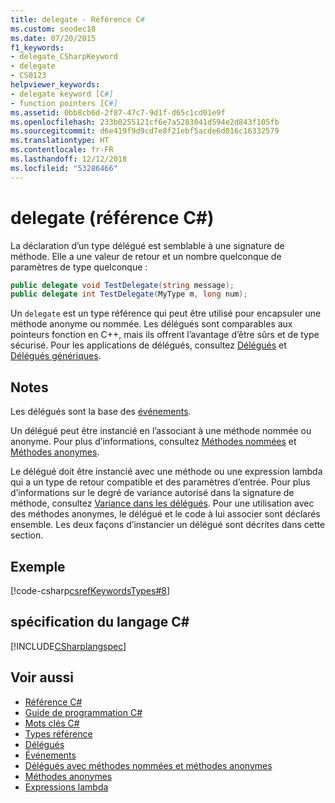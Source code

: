 ```yaml
---
title: delegate - Référence C#
ms.custom: seodec18
ms.date: 07/20/2015
f1_keywords:
- delegate_CSharpKeyword
- delegate
- CS0123
helpviewer_keywords:
- delegate keyword [C#]
- function pointers [C#]
ms.assetid: 0bb8cb6d-2f87-47c7-9d1f-d65c1cd01e9f
ms.openlocfilehash: 233b0255121cf6e7a5283041d594e2d843f105fb
ms.sourcegitcommit: d6e419f9d9cd7e8f21ebf5acde6d016c16332579
ms.translationtype: HT
ms.contentlocale: fr-FR
ms.lasthandoff: 12/12/2018
ms.locfileid: "53286466"
---
```

# <a name="delegate-c-reference"></a>delegate (référence C#)

La déclaration d’un type délégué est semblable à une signature de méthode. Elle a une valeur de retour et un nombre quelconque de paramètres de type quelconque :

```csharp
public delegate void TestDelegate(string message);
public delegate int TestDelegate(MyType m, long num);
```

Un `delegate` est un type référence qui peut être utilisé pour encapsuler une méthode anonyme ou nommée. Les délégués sont comparables aux pointeurs fonction en C++, mais ils offrent l’avantage d’être sûrs et de type sécurisé. Pour les applications de délégués, consultez [Délégués](../../../csharp/programming-guide/delegates/index.md) et [Délégués génériques](../../../csharp/programming-guide/generics/generic-delegates.md).

## <a name="remarks"></a>Notes

Les délégués sont la base des [événements](../../../csharp/programming-guide/events/index.md).

Un délégué peut être instancié en l’associant à une méthode nommée ou anonyme. Pour plus d’informations, consultez [Méthodes nommées](../../../csharp/programming-guide/delegates/delegates-with-named-vs-anonymous-methods.md) et [Méthodes anonymes](../../../csharp/programming-guide/statements-expressions-operators/anonymous-methods.md).

Le délégué doit être instancié avec une méthode ou une expression lambda qui a un type de retour compatible et des paramètres d’entrée. Pour plus d’informations sur le degré de variance autorisé dans la signature de méthode, consultez [Variance dans les délégués](../../programming-guide/concepts/covariance-contravariance/using-variance-in-delegates.md). Pour une utilisation avec des méthodes anonymes, le délégué et le code à lui associer sont déclarés ensemble. Les deux façons d’instancier un délégué sont décrites dans cette section.

## <a name="example"></a>Exemple

[!code-csharp[csrefKeywordsTypes#8](~/samples/snippets/csharp/VS_Snippets_VBCSharp/csrefKeywordsTypes/CS/keywordsTypes.cs#8)]

## <a name="c-language-specification"></a>spécification du langage C#

[!INCLUDE[CSharplangspec](~/includes/csharplangspec-md.md)]

## <a name="see-also"></a>Voir aussi

- [Référence C#](../../../csharp/language-reference/index.md)  
- [Guide de programmation C#](../../../csharp/programming-guide/index.md)  
- [Mots clés C#](../../../csharp/language-reference/keywords/index.md)  
- [Types référence](../../../csharp/language-reference/keywords/reference-types.md)  
- [Délégués](../../../csharp/programming-guide/delegates/index.md)  
- [Événements](../../../csharp/programming-guide/events/index.md)  
- [Délégués avec méthodes nommées et méthodes anonymes](../../../csharp/programming-guide/delegates/delegates-with-named-vs-anonymous-methods.md) 
- [Méthodes anonymes](../../../csharp/programming-guide/statements-expressions-operators/anonymous-methods.md)
- [Expressions lambda](../../../csharp/programming-guide/statements-expressions-operators/lambda-expressions.md)
